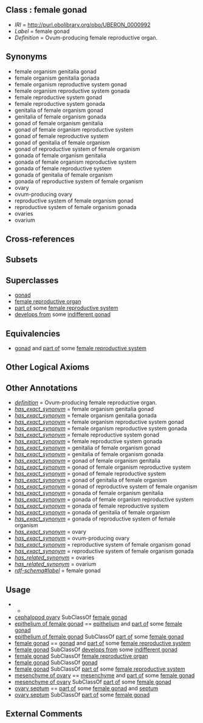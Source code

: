 
## Class : female gonad

 * *IRI* = http://purl.obolibrary.org/obo/UBERON_0000992
 * *Label* = female gonad
 * *Definition* = Ovum-producing female reproductive organ.

## Synonyms

 * female organism genitalia gonad
 * female organism genitalia gonada
 * female organism reproductive system gonad
 * female organism reproductive system gonada
 * female reproductive system gonad
 * female reproductive system gonada
 * genitalia of female organism gonad
 * genitalia of female organism gonada
 * gonad of female organism genitalia
 * gonad of female organism reproductive system
 * gonad of female reproductive system
 * gonad of genitalia of female organism
 * gonad of reproductive system of female organism
 * gonada of female organism genitalia
 * gonada of female organism reproductive system
 * gonada of female reproductive system
 * gonada of genitalia of female organism
 * gonada of reproductive system of female organism
 * ovary
 * ovum-producing ovary
 * reproductive system of female organism gonad
 * reproductive system of female organism gonada
 * ovaries
 * ovarium

## Cross-references


## Subsets


## Superclasses

 * [gonad](../../UBERON/91/UBERON_0000991.md)
 * [female reproductive organ](../../UBERON/34/UBERON_0003134.md)
 * [part of](../../BFO/50/BFO_0000050.md) some [female reproductive system](../../UBERON/74/UBERON_0000474.md)
 * [develops from](../../RO/02/RO_0002202.md) some [indifferent gonad](../../UBERON/17/UBERON_0009117.md)

## Equivalencies

 * [gonad](../../UBERON/91/UBERON_0000991.md) and [part of](../../BFO/50/BFO_0000050.md) some [female reproductive system](../../UBERON/74/UBERON_0000474.md)

## Other Logical Axioms


## Other Annotations

 * *[definition](../../IAO/15/IAO_0000115.md)* = Ovum-producing female reproductive organ.
 * *[has_exact_synonym](../../ym/oboInOwl#hasExactSynonym.md)* = female organism genitalia gonad
 * *[has_exact_synonym](../../ym/oboInOwl#hasExactSynonym.md)* = female organism genitalia gonada
 * *[has_exact_synonym](../../ym/oboInOwl#hasExactSynonym.md)* = female organism reproductive system gonad
 * *[has_exact_synonym](../../ym/oboInOwl#hasExactSynonym.md)* = female organism reproductive system gonada
 * *[has_exact_synonym](../../ym/oboInOwl#hasExactSynonym.md)* = female reproductive system gonad
 * *[has_exact_synonym](../../ym/oboInOwl#hasExactSynonym.md)* = female reproductive system gonada
 * *[has_exact_synonym](../../ym/oboInOwl#hasExactSynonym.md)* = genitalia of female organism gonad
 * *[has_exact_synonym](../../ym/oboInOwl#hasExactSynonym.md)* = genitalia of female organism gonada
 * *[has_exact_synonym](../../ym/oboInOwl#hasExactSynonym.md)* = gonad of female organism genitalia
 * *[has_exact_synonym](../../ym/oboInOwl#hasExactSynonym.md)* = gonad of female organism reproductive system
 * *[has_exact_synonym](../../ym/oboInOwl#hasExactSynonym.md)* = gonad of female reproductive system
 * *[has_exact_synonym](../../ym/oboInOwl#hasExactSynonym.md)* = gonad of genitalia of female organism
 * *[has_exact_synonym](../../ym/oboInOwl#hasExactSynonym.md)* = gonad of reproductive system of female organism
 * *[has_exact_synonym](../../ym/oboInOwl#hasExactSynonym.md)* = gonada of female organism genitalia
 * *[has_exact_synonym](../../ym/oboInOwl#hasExactSynonym.md)* = gonada of female organism reproductive system
 * *[has_exact_synonym](../../ym/oboInOwl#hasExactSynonym.md)* = gonada of female reproductive system
 * *[has_exact_synonym](../../ym/oboInOwl#hasExactSynonym.md)* = gonada of genitalia of female organism
 * *[has_exact_synonym](../../ym/oboInOwl#hasExactSynonym.md)* = gonada of reproductive system of female organism
 * *[has_exact_synonym](../../ym/oboInOwl#hasExactSynonym.md)* = ovary
 * *[has_exact_synonym](../../ym/oboInOwl#hasExactSynonym.md)* = ovum-producing ovary
 * *[has_exact_synonym](../../ym/oboInOwl#hasExactSynonym.md)* = reproductive system of female organism gonad
 * *[has_exact_synonym](../../ym/oboInOwl#hasExactSynonym.md)* = reproductive system of female organism gonada
 * *[has_related_synonym](../../ym/oboInOwl#hasRelatedSynonym.md)* = ovaries
 * *[has_related_synonym](../../ym/oboInOwl#hasRelatedSynonym.md)* = ovarium
 * *[rdf-schema#label](../../el/rdf-schema#label.md)* = female gonad

## Usage

 * -
 * [cephalopod ovary](../../CEPH/87/CEPH_0000287.md) SubClassOf [female gonad](../../UBERON/92/UBERON_0000992.md)
 * [epithelium of female gonad](../../UBERON/11/UBERON_0004911.md) == [epithelium](../../UBERON/83/UBERON_0000483.md) and [part of](../../BFO/50/BFO_0000050.md) some [female gonad](../../UBERON/92/UBERON_0000992.md)
 * [epithelium of female gonad](../../UBERON/11/UBERON_0004911.md) SubClassOf [part of](../../BFO/50/BFO_0000050.md) some [female gonad](../../UBERON/92/UBERON_0000992.md)
 * [female gonad](../../UBERON/92/UBERON_0000992.md) == [gonad](../../UBERON/91/UBERON_0000991.md) and [part of](../../BFO/50/BFO_0000050.md) some [female reproductive system](../../UBERON/74/UBERON_0000474.md)
 * [female gonad](../../UBERON/92/UBERON_0000992.md) SubClassOf [develops from](../../RO/02/RO_0002202.md) some [indifferent gonad](../../UBERON/17/UBERON_0009117.md)
 * [female gonad](../../UBERON/92/UBERON_0000992.md) SubClassOf [female reproductive organ](../../UBERON/34/UBERON_0003134.md)
 * [female gonad](../../UBERON/92/UBERON_0000992.md) SubClassOf [gonad](../../UBERON/91/UBERON_0000991.md)
 * [female gonad](../../UBERON/92/UBERON_0000992.md) SubClassOf [part of](../../BFO/50/BFO_0000050.md) some [female reproductive system](../../UBERON/74/UBERON_0000474.md)
 * [mesenchyme of ovary](../../UBERON/15/UBERON_0003315.md) == [mesenchyme](../../UBERON/04/UBERON_0003104.md) and [part of](../../BFO/50/BFO_0000050.md) some [female gonad](../../UBERON/92/UBERON_0000992.md)
 * [mesenchyme of ovary](../../UBERON/15/UBERON_0003315.md) SubClassOf [part of](../../BFO/50/BFO_0000050.md) some [female gonad](../../UBERON/92/UBERON_0000992.md)
 * [ovary septum](../../UBERON/18/UBERON_0003218.md) == [part of](../../BFO/50/BFO_0000050.md) some [female gonad](../../UBERON/92/UBERON_0000992.md) and [septum](../../UBERON/37/UBERON_0003037.md)
 * [ovary septum](../../UBERON/18/UBERON_0003218.md) SubClassOf [part of](../../BFO/50/BFO_0000050.md) some [female gonad](../../UBERON/92/UBERON_0000992.md)

## External Comments

